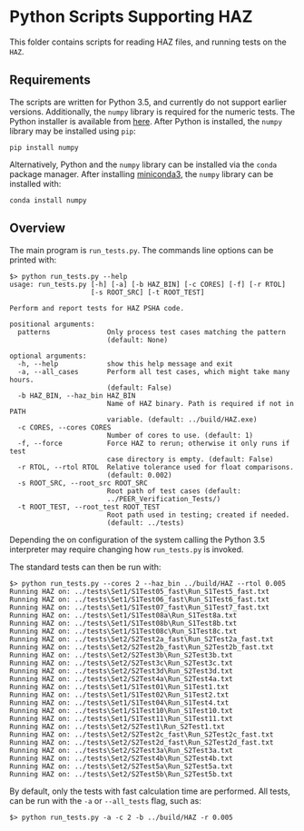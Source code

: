 # Python Scripts Supporting HAZ

This folder contains scripts for reading HAZ files, and running tests on the
`HAZ`.

## Requirements

The scripts are written for Python 3.5, and currently do not support
earlier versions. Additionally, the `numpy` library is required for the
numeric tests.  The Python installer is available from
[here](https://www.python.org/downloads/). After Python is installed, the
`numpy` library may be installed using `pip`:

    pip install numpy

Alternatively, Python and the `numpy` library can be installed via the `conda`
package manager. After installing
[miniconda3](http://conda.pydata.org/miniconda.html), the `numpy` library can
be installed with:

    conda install numpy

## Overview

The main program is `run_tests.py`. The commands line options can be printed
with:

    $> python run_tests.py --help
    usage: run_tests.py [-h] [-a] [-b HAZ_BIN] [-c CORES] [-f] [-r RTOL]
                        [-s ROOT_SRC] [-t ROOT_TEST]

    Perform and report tests for HAZ PSHA code.

    positional arguments:
      patterns              Only process test cases matching the pattern 
                            (default: None)

    optional arguments:
      -h, --help            show this help message and exit
      -a, --all_cases       Perform all test cases, which might take many hours.
                            (default: False)
      -b HAZ_BIN, --haz_bin HAZ_BIN
                            Name of HAZ binary. Path is required if not in PATH
                            variable. (default: ../build/HAZ.exe)
      -c CORES, --cores CORES
                            Number of cores to use. (default: 1)
      -f, --force           Force HAZ to rerun; otherwise it only runs if test
                            case directory is empty. (default: False)
      -r RTOL, --rtol RTOL  Relative tolerance used for float comparisons.
                            (default: 0.002)
      -s ROOT_SRC, --root_src ROOT_SRC
                            Root path of test cases (default:
                            ../PEER_Verification_Tests/)
      -t ROOT_TEST, --root_test ROOT_TEST
                            Root path used in testing; created if needed.
                            (default: ../tests)

Depending the on configuration of the system calling the Python 3.5
interpreter may require changing how `run_tests.py` is invoked.

The standard tests can then be run with:

    $> python run_tests.py --cores 2 --haz_bin ../build/HAZ --rtol 0.005
    Running HAZ on: ../tests\Set1/S1Test05_fast\Run_S1Test5_fast.txt
    Running HAZ on: ../tests\Set1/S1Test06_fast\Run_S1Test6_fast.txt
    Running HAZ on: ../tests\Set1/S1Test07_fast\Run_S1Test7_fast.txt
    Running HAZ on: ../tests\Set1/S1Test08a\Run_S1Test8a.txt
    Running HAZ on: ../tests\Set1/S1Test08b\Run_S1Test8b.txt
    Running HAZ on: ../tests\Set1/S1Test08c\Run_S1Test8c.txt
    Running HAZ on: ../tests\Set2/S2Test2a_fast\Run_S2Test2a_fast.txt
    Running HAZ on: ../tests\Set2/S2Test2b_fast\Run_S2Test2b_fast.txt
    Running HAZ on: ../tests\Set2/S2Test3b\Run_S2Test3b.txt
    Running HAZ on: ../tests\Set2/S2Test3c\Run_S2Test3c.txt
    Running HAZ on: ../tests\Set2/S2Test3d\Run_S2Test3d.txt
    Running HAZ on: ../tests\Set2/S2Test4a\Run_S2Test4a.txt
    Running HAZ on: ../tests\Set1/S1Test01\Run_S1Test1.txt
    Running HAZ on: ../tests\Set1/S1Test02\Run_S1Test2.txt
    Running HAZ on: ../tests\Set1/S1Test04\Run_S1Test4.txt
    Running HAZ on: ../tests\Set1/S1Test10\Run_S1Test10.txt
    Running HAZ on: ../tests\Set1/S1Test11\Run_S1Test11.txt
    Running HAZ on: ../tests\Set2/S2Test1\Run_S2Test1.txt
    Running HAZ on: ../tests\Set2/S2Test2c_fast\Run_S2Test2c_fast.txt
    Running HAZ on: ../tests\Set2/S2Test2d_fast\Run_S2Test2d_fast.txt
    Running HAZ on: ../tests\Set2/S2Test3a\Run_S2Test3a.txt
    Running HAZ on: ../tests\Set2/S2Test4b\Run_S2Test4b.txt
    Running HAZ on: ../tests\Set2/S2Test5a\Run_S2Test5a.txt
    Running HAZ on: ../tests\Set2/S2Test5b\Run_S2Test5b.txt

By default, only the tests with fast calculation time are performed. All
tests, can be run with the `-a` or `--all_tests` flag, such as:

    $> python run_tests.py -a -c 2 -b ../build/HAZ -r 0.005
